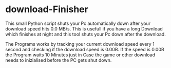 # download-Finisher
This small Python script shuts your Pc automatically down after your download speed hits 0.0 MB/s. This is usefull if you have a long Download which finishes at night and this tool shuts your Pc down after the download.


The Programs works by tracking your current download speed every 1 second and checking if the download speed is 0.00B. If the speed is 0.00B the Program waits 10 Minutes
just in Case the game or other download needs to inizialised before the PC gets shut down.
